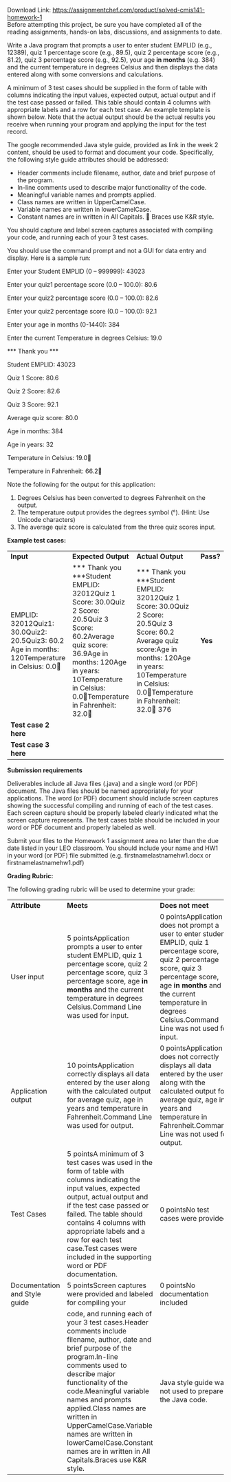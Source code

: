 Download Link: https://assignmentchef.com/product/solved-cmis141-homework-1
<br>
Before attempting this project, be sure you have completed all of the reading assignments, hands-on labs, discussions, and assignments to date.

Write a Java program that prompts a user to enter student EMPLID (e.g., 12389), quiz 1 percentage score (e.g., 89.5), quiz 2 percentage score (e.g., 81.2), quiz 3 percentage score (e.g., 92.5), your age <strong>in months</strong> (e.g. 384)  and the current temperature in degrees Celsius and then displays the data entered along with some conversions and calculations.

A minimum of 3 test cases should be supplied in the form of table with columns indicating the input values, expected output, actual output and if the test case passed or failed. This table should contain 4 columns with appropriate labels and a row for each test case. An example template is shown below.  Note that the actual output should be the actual results you receive when running your program and applying the input for the test record.

The google recommended Java style guide, provided as link in the week 2 content, should be used to format and document your code. Specifically, the following style guide attributes should be addressed:

<ul>

 <li>Header comments include filename, author, date and brief purpose of the program.</li>

 <li>In-line comments used to describe major functionality of the code.</li>

 <li>Meaningful variable names and prompts applied.</li>

 <li>Class names are written in UpperCamelCase.</li>

 <li>Variable names are written in lowerCamelCase.</li>

 <li>Constant names are in written in All Capitals.  Braces use K&amp;R style<strong>.</strong></li>

</ul>

You should capture and label screen captures associated with compiling your code, and running each of your 3 test cases.

You should use the command prompt and not a GUI for data entry and display.  Here is a sample run:

Enter your Student EMPLID (0 – 999999): 43023

Enter your quiz1 percentage score (0.0 – 100.0):  80.6

Enter your quiz2 percentage score (0.0 – 100.0):  82.6

Enter your quiz2 percentage score (0.0 – 100.0):  92.1

Enter your age in months (0-1440): 384

Enter the current Temperature in degrees Celsius: 19.0

*** Thank you ***

Student EMPLID:  43023

Quiz 1 Score: 80.6

Quiz 2 Score: 82.6

Quiz 3 Score: 92.1

Average quiz score: 80.0

Age in months: 384

Age in years: 32

Temperature in Celsius: 19.0

Temperature in Fahrenheit:  66.2




Note the following for the output for this application:

<ol>

 <li>Degrees Celsius has been converted to degrees Fahrenheit on the output.</li>

 <li>The temperature output provides the degrees symbol (°). (Hint: Use Unicode characters)</li>

 <li>The average quiz score is calculated from the three quiz scores input.</li>

</ol>

<strong>Example test cases: </strong>

<table width="623">

 <tbody>

  <tr>

   <td width="117"><strong>Input </strong></td>

   <td width="237"><strong>Expected Output </strong></td>

   <td width="222"><strong>Actual Output </strong></td>

   <td width="48"><strong>Pass? </strong></td>

  </tr>

  <tr>

   <td width="117">EMPLID: 32012Quiz1: 30.0Quiz2: 20.5Quiz3: 60.2 Age in months: 120Temperature in Celsius: 0.0 </td>

   <td width="237">*** Thank you ***Student EMPLID:  32012Quiz 1 Score: 30.0Quiz 2 Score: 20.5Quiz 3 Score: 60.2Average quiz score: 36.9Age in months: 120Age in years: 10Temperature in Celsius: 0.0Temperature in Fahrenheit:  32.0 <strong> </strong></td>

   <td width="222">*** Thank you ***Student EMPLID:  32012Quiz 1 Score: 30.0Quiz 2 Score: 20.5Quiz 3 Score: 60.2 Average quiz score:Age in months: 120Age in years: 10Temperature in Celsius: 0.0Temperature in Fahrenheit:  32.0 376<strong> </strong></td>

   <td width="48"><strong>Yes </strong></td>

  </tr>

  <tr>

   <td width="117"><strong>Test case 2 here </strong></td>

   <td width="237"><strong> </strong></td>

   <td width="222"><strong> </strong></td>

   <td width="48"><strong> </strong></td>

  </tr>

  <tr>

   <td width="117"><strong>Test case 3 here </strong></td>

   <td width="237"><strong> </strong></td>

   <td width="222"><strong> </strong></td>

   <td width="48"><strong> </strong></td>

  </tr>

 </tbody>

</table>

<strong> </strong>

<strong>Submission requirements </strong>

Deliverables include all Java files (.java) and a single word (or PDF) document. The Java files should be named appropriately for your applications. The word (or PDF) document should include screen captures showing the successful compiling and running of each of the test cases. Each screen capture should be properly labeled clearly indicated what the screen capture represents. The test cases table should be included in your word or PDF document and properly labeled as well.

Submit your files to the Homework 1 assignment area no later than the due date listed in your LEO classroom. You should include your name and HW1 in your word (or PDF) file submitted (e.g. firstnamelastnamehw1.docx or firstnamelastnamehw1.pdf)

<strong> </strong>

<strong> </strong>

<strong> </strong>

<strong>Grading Rubric: </strong>

The following grading rubric will be used to determine your grade:

<table width="623">

 <tbody>

  <tr>

   <td width="208"><strong>Attribute </strong></td>

   <td width="208"><strong>Meets </strong></td>

   <td width="208"><strong>Does not meet </strong></td>

  </tr>

  <tr>

   <td width="208">User input</td>

   <td width="208">5 pointsApplication prompts a user to enter student EMPLID, quiz 1 percentage score, quiz 2 percentage score, quiz 3 percentage score, age <strong>in months</strong> and the current temperature in degrees Celsius.Command Line was used for input.</td>

   <td width="208">0 pointsApplication does not prompt a user to enter student EMPLID, quiz 1 percentage score, quiz 2 percentage score, quiz 3 percentage score, age <strong>in months</strong> and the current temperature in degrees Celsius.Command Line was not used for input.</td>

  </tr>

  <tr>

   <td width="208">Application output</td>

   <td width="208">10 pointsApplication correctly displays all data entered by the user along with the calculated output for average quiz, age in years and temperature in Fahrenheit.Command Line was used for output.</td>

   <td width="208">0 pointsApplication does not correctly displays all data entered by the user along with the calculated output for average quiz, age in years and temperature in Fahrenheit.Command Line was not used for output.</td>

  </tr>

  <tr>

   <td width="208">Test Cases</td>

   <td width="208">5 pointsA minimum of 3 test cases was used in the form of table with columns indicating the input values, expected output, actual output and if the test case passed or failed. The table should contains 4 columns with appropriate labels and a row for each test case.Test cases were included in the supporting word or PDF documentation.</td>

   <td width="208">0 pointsNo test cases were provided.</td>

  </tr>

  <tr>

   <td width="208">Documentation and Style guide</td>

   <td width="208">5 pointsScreen captures were provided and labeled for compiling your</td>

   <td width="208">0 pointsNo documentation included</td>

  </tr>

  <tr>

   <td width="208"> </td>

   <td width="208">code, and running each of your 3 test cases.Header comments include filename, author, date and brief purpose of the program.In-line comments used to describe major functionality of the code.Meaningful variable names and prompts applied.Class names are written in UpperCamelCase.Variable names are written in lowerCamelCase.Constant names are in written in All Capitals.Braces use K&amp;R style<strong>.</strong></td>

   <td width="208">Java style guide was not used to prepare the Java code.</td>

  </tr>

 </tbody>

</table>


